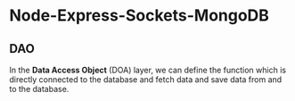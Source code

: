 # Node-Express-Sockets-MongoDB

## DAO

In the **Data Access Object** (DOA) layer, we can define the function which is directly connected to the database and fetch data and save data from and to the database.
